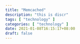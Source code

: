 ```yaml
---
title: "Memcached"
description: "this is discr"
tags: [ "technology" ]
categories: [ "technology" ]
date: 2021-01-08T16:15:17+08:00
draft: false
---
```

